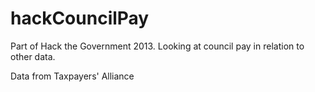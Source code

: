 hackCouncilPay
==============

Part of Hack the Government 2013. Looking at council pay in relation to other data.

Data from Taxpayers' Alliance

